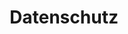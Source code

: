 ---
title: Datenschutz
draft: false
bg_image: media/backgrounds/page-title.png
type: pages
layout: single.html
---
